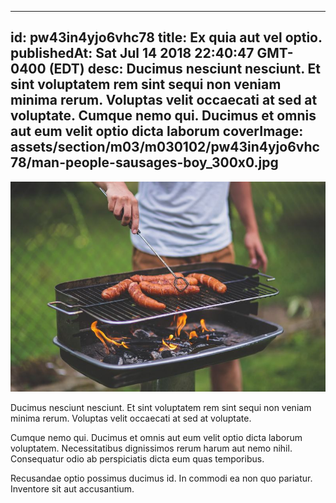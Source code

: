 
---
id: pw43in4yjo6vhc78
title: Ex quia aut vel optio.
publishedAt: Sat Jul 14 2018 22:40:47 GMT-0400 (EDT)
desc: Ducimus nesciunt nesciunt. Et sint voluptatem rem sint sequi non veniam minima rerum. Voluptas velit occaecati at sed at voluptate. Cumque nemo qui. Ducimus et omnis aut eum velit optio dicta laborum
coverImage: assets/section/m03/m030102/pw43in4yjo6vhc78/man-people-sausages-boy_300x0.jpg
---

![image from pexels.com](assets/section/m03/m030102/pw43in4yjo6vhc78/man-people-sausages-boy.jpg)

Ducimus nesciunt nesciunt. Et sint voluptatem rem sint sequi non veniam minima rerum. Voluptas velit occaecati at sed at voluptate.
 
Cumque nemo qui. Ducimus et omnis aut eum velit optio dicta laborum voluptatem. Necessitatibus dignissimos rerum harum aut nemo nihil. Consequatur odio ab perspiciatis dicta eum quas temporibus.
 
Recusandae optio possimus ducimus id. In commodi ea non quo pariatur. Inventore sit aut accusantium.

